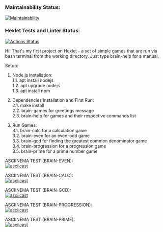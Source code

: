 ### Maintainability Status:

[![Maintainability](https://api.codeclimate.com/v1/badges/b268d6d45aadacab7801/maintainability)](https://codeclimate.com/github/mrlexxo/fullstack-javascript-project-44/maintainability)

### Hexlet Tests and Linter Status:

[![Actions Status](https://github.com/mrlexxo/fullstack-javascript-project-44/actions/workflows/hexlet-check.yml/badge.svg)](https://github.com/mrlexxo/fullstack-javascript-project-44/actions)

Hi! That's my first project on Hexlet - a set of simple games that are run via bash terminal from the working directory. Just type brain-help for a manual.

Setup:

1. Node.js Installation: <br>
   1.1. apt install nodejs <br>
   1.2. apt upgrade nodejs <br>
   1.3. apt install npm <br>

2. Dependencies Installation and First Run: <br>
   2.1. make install <br>
   2.2. brain-games for greetings message <br>
   2.3. brain-help for games and their respective commands list <br>

3. Run Games: <br>
   3.1. brain-calc for a calculation game <br>
   3.2. brain-even for an even-odd game <br>
   3.3. brain-gcd for finding the greatest common denominator game <br>
   3.4. brain-progression for a progression game <br>
   3.5. brain-prime for a prime number game <br>

ASCIINEMA TEST (BRAIN-EVEN): <br>
[![asciicast](https://asciinema.org/a/694807.svg)](https://asciinema.org/a/694807)

ASCIINEMA TEST (BRAIN-CALC): <br>
[![asciicast](https://asciinema.org/a/4cyi5cigoZgSMix0Q5CJpr07b.svg)](https://asciinema.org/a/4cyi5cigoZgSMix0Q5CJpr07b)

ASCIINEMA TEST (BRAIN-GCD): <br>
[![asciicast](https://asciinema.org/a/uMML0cSHTMrDvfWxdD1WwAQWW.svg)](https://asciinema.org/a/uMML0cSHTMrDvfWxdD1WwAQWW)

ASCIINEMA TEST (BRAIN-PROGRESSION): <br>
[![asciicast](https://asciinema.org/a/TOo156vzcWXTQlGhqwKTAh0Cz.svg)](https://asciinema.org/a/TOo156vzcWXTQlGhqwKTAh0Cz)

ASCIINEMA TEST (BRAIN-PRIME): <br>
[![asciicast](https://asciinema.org/a/iXnoyxX5od5oJawyU0p6k6CV6.svg)](https://asciinema.org/a/iXnoyxX5od5oJawyU0p6k6CV6)
